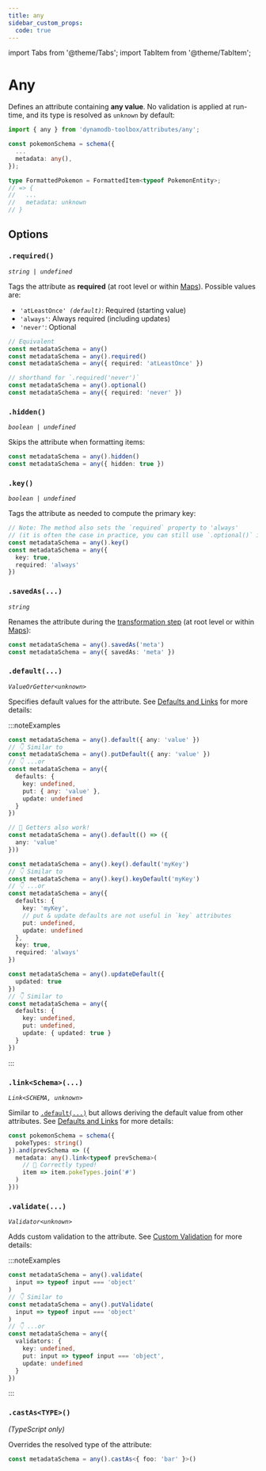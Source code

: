```yaml
---
title: any
sidebar_custom_props:
  code: true
---
```


import Tabs from '@theme/Tabs';
import TabItem from '@theme/TabItem';

# Any

Defines an attribute containing **any value**. No validation is applied at run-time, and its type is resolved as `unknown` by default:

```ts
import { any } from 'dynamodb-toolbox/attributes/any';

const pokemonSchema = schema({
  ...
  metadata: any(),
});

type FormattedPokemon = FormattedItem<typeof PokemonEntity>;
// => {
//   ...
//   metadata: unknown
// }
```

## Options

### `.required()`

<p style={{ marginTop: '-15px' }}><i><code>string | undefined</code></i></p>

Tags the attribute as **required** (at root level or within [Maps](../13-map/index.md)). Possible values are:

- <code>'atLeastOnce' <i>(default)</i></code>: Required (starting value)
- `'always'`: Always required (including updates)
- `'never'`: Optional

```ts
// Equivalent
const metadataSchema = any()
const metadataSchema = any().required()
const metadataSchema = any({ required: 'atLeastOnce' })

// shorthand for `.required('never')`
const metadataSchema = any().optional()
const metadataSchema = any({ required: 'never' })
```

### `.hidden()`

<p style={{ marginTop: '-15px' }}><i><code>boolean | undefined</code></i></p>

Skips the attribute when formatting items:

```ts
const metadataSchema = any().hidden()
const metadataSchema = any({ hidden: true })
```

### `.key()`

<p style={{ marginTop: '-15px' }}><i><code>boolean | undefined</code></i></p>

Tags the attribute as needed to compute the primary key:

```ts
// Note: The method also sets the `required` property to 'always'
// (it is often the case in practice, you can still use `.optional()` if needed)
const metadataSchema = any().key()
const metadataSchema = any({
  key: true,
  required: 'always'
})
```

### `.savedAs(...)`

<p style={{ marginTop: '-15px' }}><i><code>string</code></i></p>

Renames the attribute during the [transformation step](../16-actions/1-parse.md) (at root level or within [Maps](../13-map/index.md)):

```ts
const metadataSchema = any().savedAs('meta')
const metadataSchema = any({ savedAs: 'meta' })
```

### `.default(...)`

<p style={{ marginTop: '-15px' }}><i><code>ValueOrGetter&lt;unknown&gt;</code></i></p>

Specifies default values for the attribute. See [Defaults and Links](../2-defaults-and-links/index.md) for more details:

:::noteExamples

<Tabs>
<TabItem value="put" label="Put">

```ts
const metadataSchema = any().default({ any: 'value' })
// 👇 Similar to
const metadataSchema = any().putDefault({ any: 'value' })
// 👇 ...or
const metadataSchema = any({
  defaults: {
    key: undefined,
    put: { any: 'value' },
    update: undefined
  }
})

// 🙌 Getters also work!
const metadataSchema = any().default(() => ({
  any: 'value'
}))
```

</TabItem>
<TabItem value="key" label="Key">

```ts
const metadataSchema = any().key().default('myKey')
// 👇 Similar to
const metadataSchema = any().key().keyDefault('myKey')
// 👇 ...or
const metadataSchema = any({
  defaults: {
    key: 'myKey',
    // put & update defaults are not useful in `key` attributes
    put: undefined,
    update: undefined
  },
  key: true,
  required: 'always'
})
```

</TabItem>
<TabItem value="update" label="Update">

```ts
const metadataSchema = any().updateDefault({
  updated: true
})
// 👇 Similar to
const metadataSchema = any({
  defaults: {
    key: undefined,
    put: undefined,
    update: { updated: true }
  }
})
```

</TabItem>
</Tabs>

:::

### `.link<Schema>(...)`

<p style={{ marginTop: '-15px' }}><i><code>Link&lt;SCHEMA, unknown&gt;</code></i></p>

Similar to [`.default(...)`](#default) but allows deriving the default value from other attributes. See [Defaults and Links](../2-defaults-and-links/index.md) for more details:

```ts
const pokemonSchema = schema({
  pokeTypes: string()
}).and(prevSchema => ({
  metadata: any().link<typeof prevSchema>(
    // 🙌 Correctly typed!
    item => item.pokeTypes.join('#')
  )
}))
```

### `.validate(...)`

<p style={{ marginTop: '-15px' }}><i><code>Validator&lt;unknown&gt;</code></i></p>

Adds custom validation to the attribute. See [Custom Validation](../3-custom-validation/index.md) for more details:

:::noteExamples

```ts
const metadataSchema = any().validate(
  input => typeof input === 'object'
)
// 👇 Similar to
const metadataSchema = any().putValidate(
  input => typeof input === 'object'
)
// 👇 ...or
const metadataSchema = any({
  validators: {
    key: undefined,
    put: input => typeof input === 'object',
    update: undefined
  }
})
```

:::

### `.castAs<TYPE>()`

<p style={{ marginTop: '-15px' }}><i>(TypeScript only)</i></p>

Overrides the resolved type of the attribute:

```ts
const metadataSchema = any().castAs<{ foo: 'bar' }>()
```
